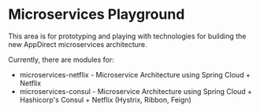 # Microservices Playground

This area is for prototyping and playing with technologies for building the new AppDirect microservices architecture.

Currently, there are modules for:

* microservices-netflix - Microservice Architecture using Spring Cloud + Netflix
* microservices-consul - Microservice Architecture using Spring Cloud + Hashicorp's Consul + Netflix (Hystrix, Ribbon, Feign)
